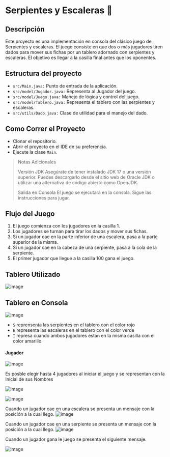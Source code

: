 # Serpientes y Escaleras 🐍

## Descripción
Este proyecto es una implementación en consola del clásico juego de Serpientes y escaleras.
El juego consiste en que dos o más jugadores tiren dados para mover sus fichas por un tablero adornado con serpientes y escaleras.
El objetivo es llegar a la casilla final antes que los oponentes.

## Estructura del proyecto
* `src/Main.java:` Punto de entrada de la aplicación.
* `src/model/Jugador.java:` Representa al Jugador del juego.
* `src/model/Juego.java:` Manejo de lógica y control del juego.
* `src/model/Tablero.java:` Representa el tablero con las serpientes y escaleras.
* `src/utils/Dado.java:` Clase de utilidad para el manejo del dado.

## Como Correr el Proyecto
* Clonar el repositorio.
* Abrir el proyecto en el IDE de su preferencia.
* Ejecute la clase `Main`.
> Notas Adicionales
> 
>  Versión JDK
> Asegúrate de tener instalado JDK 17 o una versión superior. Puedes descargarlo desde el sitio web de Oracle JDK o utilizar una alternativa de código abierto como OpenJDK.
> 
> Salida en Consola
> El juego se ejecutará en la consola. Sigue las instrucciones para jugar.

## Flujo del Juego
1. El juego comienza con los jugadores en la casilla 1.
2. Los jugadores se turnan para tirar los dados y mover sus fichas.
3. Si un jugador cae en la parte inferior de una escalera, pasa a la parte superior de la misma.
4. Si un jugador cae en la cabeza de una serpiente, pasa a la cola de la serpiente.
5. El primer jugador que llegue a la casilla 100 gana el juego.
   
## Tablero Utilizado
![image](https://github.com/user-attachments/assets/497a5204-91a6-490e-a110-5ec3510a5024)

## Tablero en Consola
![image](https://github.com/user-attachments/assets/e723f38b-bbf7-4282-89cb-aa1d83e7cd70)

* `S` reprensenta las serpientes en el tablero con el color rojo
* `E` representa las escaleras en el tablero con el color verde
* `I` represa cuando ambos jugadores estan en la misma casilla con el color amarillo
  
#### Jugador
![image](https://github.com/user-attachments/assets/01dc5051-915d-4276-9f99-b38f5b97d6ce)

Es posble elegir hasta 4 jugadores al iniciar el juego y se representan con la Inicial de sus Nombres

![image](https://github.com/user-attachments/assets/27f33c98-0488-46c1-9e58-a53aa2801bc6)

![image](https://github.com/user-attachments/assets/8c6e45ba-20a9-4cc7-be33-5d3cfce79405)


Cuando un jugador cae en una escalera se presenta un mensaje con la posición a la cual llego.
![image](https://github.com/user-attachments/assets/474d5090-515e-4ef2-be33-7fcb487bcdd8)

Cuando un jugador cae en una serpiente se presenta un mensaje con la posición a la cual llego.
![image](https://github.com/user-attachments/assets/18a4d64e-f5c5-411c-908b-e8a45717e60a)



Cuando un jugador gana le juego se presenta el siguiente mensaje.

![image](https://github.com/user-attachments/assets/e28f53b8-10b2-4716-9cdc-b6a1246ef245)




